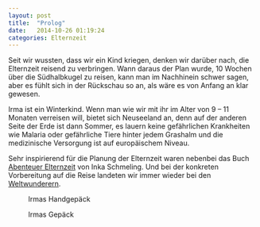```yaml
---
layout: post
title:  "Prolog"
date:   2014-10-26 01:19:24
categories: Elternzeit
---
```

Seit wir wussten, dass wir ein Kind kriegen, denken wir darüber nach, die Elternzeit reisend zu verbringen. Wann daraus der Plan wurde, 10 Wochen über die Südhalbkugel zu reisen, kann man im Nachhinein schwer sagen, aber es fühlt sich in der Rückschau so an, als wäre es von Anfang an klar gewesen.

Irma ist ein Winterkind. Wenn man wie wir mit ihr im Alter von 9 – 11 Monaten verreisen will, bietet sich Neuseeland an, denn auf der anderen Seite der Erde ist dann Sommer, es lauern keine gefährlichen Krankheiten wie Malaria oder gefährliche Tiere hinter jedem Grashalm und die medizinische Versorgung ist auf europäischem Niveau.

Sehr inspirierend für die Planung der Elternzeit waren nebenbei das Buch [Abenteuer Elternzeit][abenteuerelternzeit] von Inka Schmeling. Und bei der konkreten Vorbereitung auf die Reise landeten wir immer wieder bei den [Weltwunderern][weltwunderer].

<div class="carousel">
<figure>
	<picture>
		<source srcset="/assets/images/phone/IMGP0005.JPG" media="(max-width:320px)">
		<source srcset="/assets/images/tablet/IMGP0005.JPG" media="(max-width:800px)">
		<source srcset="/assets/images/desktop/IMGP0005.JPG" media="(min-width:800px)">
		<img alt="">
	</picture>
	<figcaption>Irmas Handgepäck</figcaption>
</figure>
<figure>
	<picture>
		<source srcset="/assets/images/phone/IMGP0006.JPG" media="(max-width:320px)">
		<source srcset="/assets/images/tablet/IMGP0006.JPG" media="(max-width:800px)">
		<source srcset="/assets/images/desktop/IMGP0006.JPG" media="(min-width:800px)">
		<img alt="">
	</picture>
	<figcaption>Irmas Gepäck</figcaption>
</figure>
</div>

[abenteuerelternzeit]: http://www.nepomuksreisen.de/index.php?id=dasbuch
[weltwunderer]: http://www.weltwunderer.de/
